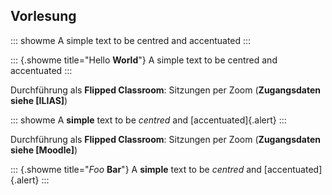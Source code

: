 ## Vorlesung

::: showme
A simple text to be centred and accentuated
:::

::: {.showme title="Hello **World**"}
A simple text to be centred and accentuated
:::

Durchführung als **Flipped Classroom**: Sitzungen per Zoom (**Zugangsdaten siehe [ILIAS]**)

::: showme
A **simple** text to be _centred_ and [accentuated]{.alert}
:::

Durchführung als **Flipped Classroom**: Sitzungen per Zoom (**Zugangsdaten siehe [Moodle]**)

::: {.showme title="_Foo_ **Bar**"}
A **simple** text to be _centred_ and [accentuated]{.alert}
:::
